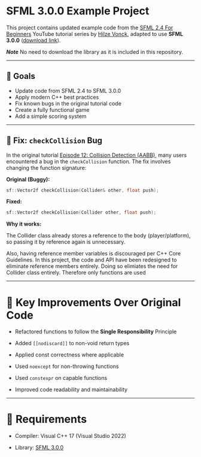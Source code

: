 ﻿# SFML 3.0.0 Example Project

This project contains updated example code from the [SFML 2.4 For Beginners](https://youtube.com/playlist?list=PL21OsoBLPpMOO6zyVlxZ4S4hwkY_SLRW9&si=tLlUJR9DtnWFma-7) YouTube tutorial series by [Hilze Vonck](https://www.youtube.com/@HilzeVonck), adapted to use **SFML 3.0.0** ([download link](https://www.sfml-dev.org/files/SFML-3.0.0-windows-vc17-32-bit.zip)).

**_Note_** No need to download the library as it is included in this repository.

---

## 🎯 Goals

- Update code from SFML 2.4 to SFML 3.0.0
- Apply modern C++ best practices
- Fix known bugs in the original tutorial code
- Create a fully functional game
- Add a simple scoring system

---

## 🐞 Fix: `checkCollision` Bug

In the original tutorial [Episode 12: Collision Detection (AABB)](https://youtu.be/l2iCYCLi6MU?si=DbPkywhNQeRN67mn), many users encountered a bug in the `checkCollision` function. The fix involves changing the function signature:

**Original (Buggy):**
```cpp
sf::Vector2f checkCollision(Collider& other, float push);
```

**Fixed:**
```cpp
sf::Vector2f checkCollision(Collider other, float push);
```

**Why it works:**

The Collider class already stores a reference to the body (player/platform), so passing it by reference again is unnecessary.

Also, having reference member variables is discouraged per C++ Core Guidelines. In this project, the code and API have been redesigned to eliminate reference members entirely. Doing so elimiates the need for Collider class entirely.
Therefore only functions are used

---

# 🔧 Key Improvements Over Original Code

   - Refactored functions to follow the **Single Responsibility** Principle
   
   - Added `[[nodiscard]]` to non-void return types
   
   - Applied const correctness where applicable
   
   - Used `noexcept` for non-throwing functions

   - Used `constexpr` on capable functions
   
   - Improved code readability and maintainability
 
---
# 🧰 Requirements

   - Compiler: Visual C++ 17 (Visual Studio 2022)

   - Library: [SFML 3.0.0](https://www.sfml-dev.org/)